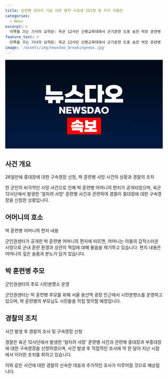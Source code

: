 ```yaml
---
title: 훈련병 엄마의 가슴 아픈 편지 수료생 251명 중 우리 아들만
categories:
  - News
excerpt: >
  이목을 끄는 기사의 요약문: 육군 12사단 신병교육대에서 군기훈련 도중 숨진 박모 훈련병 어머니의 편지가 공개됐다. 어머니는 아들의 죽음과 훈련과정에 대한 불만을 털어놓았다. 박 훈련병의 부모는 시민분향소를 운영하며 사건 관련 중대장과 부중대장에 대한 구속영장을 신청했다.
feature_text: >
  이목을 끄는 기사의 요약문: 육군 12사단 신병교육대에서 군기훈련 도중 숨진 박모 훈련병 어머니의 편지가 공개됐다. 어머니는 아들의 죽음과 훈련과정에 대한 불만을 털어놓았다. 박 훈련병의 부모는 시민분향소를 운영하며 사건 관련 중대장과 부중대장에 대한 구속영장을 신청했다.
image: '/assets/img/newsdao_breakingnews.jpg'
---
```


<p><img src="/assets/img/newsdao_breakingnews.jpg" alt="pcversion 속보" /></p>

<h2 data-ke-size="size26">사건 개요</h2>

<p data-ke-size="size16">26일만에 중대장에 대한 구속영장 신청, 박 훈련병 사망 사건의 상황과 경찰의 조치</p>

<p>한 군인의 비극적인 사망 사건으로 인해 박 훈련병 어머니의 편지가 공개되었으며, 육군 12사단에서 발생한 '얼차려 사망' 훈련병 사건과 관련하여 경찰이 중대장에 대한 구속영장을 신청한 상황입니다.</p>

<h2 data-ke-size="size26">어머니의 호소</h2>

<p data-ke-size="size16">박 훈련병 어머니의 편지 내용</p>

<p>군인권센터가 공개한 박 훈련병 어머니의 편지에 따르면, 어머니는 아들의 갑작스러운 사망으로 군내 훈련 환경과 상관의 책임에 대해 물음을 제기하고 있습니다. 편지 내용은 어머니의 깊은 슬픔과 분노가 담겨 있습니다.</p>

<h2 data-ke-size="size26">박 훈련병 추모</h2>

<p data-ke-size="size16">군인권센터의 추모 시민분향소 운영</p>

<p>군인권센터는 박 훈련병 추모를 위해 서울 용산역 광장 인근에서 시민분향소를 운영하고 있으며, 박 훈련병의 부모님도 시민들을 직접 맞이할 예정입니다.</p>

<h2 data-ke-size="size26">경찰의 조치</h2>

<p data-ke-size="size16">사건 발생 후 경찰의 조사 및 구속영장 신청</p>

<p>경찰은 육군 12사단에서 발생한 '얼차려 사망' 훈련병 사건과 관련해 중대장과 부중대장에 대한 구속영장을 신청하였으며, 사건 발생 후 직접적인 조사에 약 한 달이 지난 시점에서 이러한 조치를 취하고 있습니다.</p>

<p>이와 같은 사건에 대한 경찰의 신속한 대응과 추가적인 조사가 이루어질 것으로 예상됩니다.</p>

